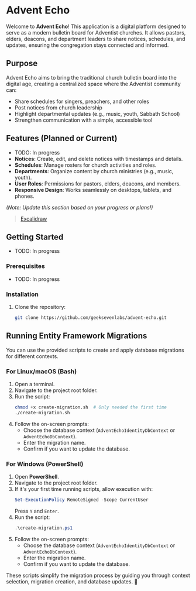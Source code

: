 # Advent Echo

Welcome to **Advent Echo**! This application is a digital platform designed to serve as a modern bulletin board for Adventist churches. It allows pastors, elders, deacons, and department leaders to share notices, schedules, and updates, ensuring the congregation stays connected and informed.

## Purpose

Advent Echo aims to bring the traditional church bulletin board into the digital age, creating a centralized space where the Adventist community can:
- Share schedules for singers, preachers, and other roles
- Post notices from church leadership
- Highlight departmental updates (e.g., music, youth, Sabbath School)
- Strengthen communication with a simple, accessible tool

## Features (Planned or Current) 

- TODO: In progress
- **Notices**: Create, edit, and delete notices with timestamps and details.
- **Schedules**: Manage rosters for church activities and roles.
- **Departments**: Organize content by church ministries (e.g., music, youth).
- **User Roles**: Permissions for pastors, elders, deacons, and members.
- **Responsive Design**: Works seamlessly on desktops, tablets, and phones.

*(Note: Update this section based on your progress or plans!)*
> [Excalidraw](https://excalidraw.com/#json=y6XlZ-9mA1CWu_sPZO_AK,GEbbj0MhhPdTm6R4yaCIew) 

## Getting Started

- TODO: In progress

### Prerequisites
- TODO: In progress

### Installation
1. Clone the repository:
   ```bash
   git clone https://github.com/geeksevenlabs/advent-echo.git
   ``` 

## Running Entity Framework Migrations

You can use the provided scripts to create and apply database migrations for different contexts.

### **For Linux/macOS (Bash)**
1. Open a terminal.
2. Navigate to the project root folder.
3. Run the script:  
   ```sh
   chmod +x create-migration.sh  # Only needed the first time
   ./create-migration.sh
   ```
4. Follow the on-screen prompts:
   - Choose the database context (`AdventEchoIdentityDbContext` or `AdventEchoDbContext`).
   - Enter the migration name.
   - Confirm if you want to update the database.

### **For Windows (PowerShell)**
1. Open **PowerShell**.
2. Navigate to the project root folder.
3. If it's your first time running scripts, allow execution with:  
   ```powershell
   Set-ExecutionPolicy RemoteSigned -Scope CurrentUser
   ```
   Press `Y` and `Enter`.
4. Run the script:  
   ```powershell
   .\create-migration.ps1
   ```
5. Follow the on-screen prompts:
   - Choose the database context (`AdventEchoIdentityDbContext` or `AdventEchoDbContext`).
   - Enter the migration name.
   - Confirm if you want to update the database.

These scripts simplify the migration process by guiding you through context selection, migration creation, and database updates. 🚀
